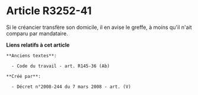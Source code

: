 # Article R3252-41

Si le créancier transfère son domicile, il en avise le greffe, à moins qu'il n'ait comparu par mandataire.

**Liens relatifs à cet article**

	**Anciens textes**:

	  - Code du travail - art. R145-36 (Ab)

	**Créé par**:

	  - Décret n°2008-244 du 7 mars 2008 - art. (V)

